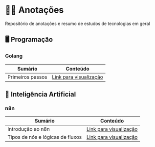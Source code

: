 # ✍🏻 Anotações
Repositório de anotações e resumo de estudos de tecnologias em geral

## 🖥️ Programação

### Golang

| Sumário             | Conteúdo                                   |
|---------------------|--------------------------------------------|
| Primeiros passos    | [Link para visualização](https://github.com/adalovelace)   |

## 🤖 Inteligência Artificial

### n8n

| Sumário             | Conteúdo                                   |
|---------------------|--------------------------------------------|
| Introdução ao n8n   | [Link para visualização](https://github.com/adalovelace)   |
| Tipos de nós e lógicas de fluxos | [Link para visualização](https://linkedin.com/in/gracehopper) |